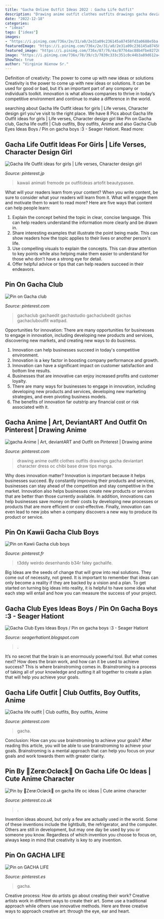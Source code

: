 ```yaml
---
title: "Gacha Online Outfit Ideas 2022 : Gacha Life Outfit"
description: "Drawing anime outfit clothes outfits drawings gacha deviantart character dress oc chibi base draw tips manga"
date: "2022-12-18"
categories:
- "ideas"
tags: ["ideas"]
images:
- "https://i.pinimg.com/736x/2e/31/a0/2e31a09c236145a87458fd3a0688e5ba.jpg"
featuredImage: "https://i.pinimg.com/736x/2e/31/a0/2e31a09c236145a87458fd3a0688e5ba.jpg"
featured_image: "https://i.pinimg.com/736x/87/76/4a/87764ac88b4fbe827201154cb14c91ff.jpg"
image: "https://i.pinimg.com/736x/78/39/c3/7839c333c351c0c44b3a89d612a4ae1f.jpg"
ShowToc: true
author: "Virginie Nienow Sr."
---
```



Definition of creativity: The power to come up with new ideas or solutions
Creativity is the power to come up with new ideas or solutions. It can be used for good or bad, but it’s an important part of any company or individual’s toolkit. innovation is what allows companies to thrive in today’s competitive environment and continue to make a difference in the world.

	

		
searching about Gacha life Outfit ideas for girls | Life verses, Character design girl you've visit to the right place. We have 8 Pics about Gacha life Outfit ideas for girls | Life verses, Character design girl like Pin on Gacha club, Gacha life outfit | Club outfits, Boy outfits, Anime and also Gacha Club Eyes Ideas Boys / Pin on gacha boys :3 - Seager Hationt. Read more:
		
    
## Gacha Life Outfit Ideas For Girls | Life Verses, Character Design Girl

<img loading=lazy src="https://i.pinimg.com/736x/ec/2f/ee/ec2fee3312855f95b346c4b6faa2da12.jpg" onerror="this.onerror=null;this.src='https://tse4.mm.bing.net/th?id=OIP.atCrcAn02qgIEpYaVXlTOAHaEK&amp;pid=15.1';" alt="Gacha life Outfit ideas for girls | Life verses, Character design girl">

_Source: pinterest.jp_

>kawaii animati fremode px outfitideas artofit beautypasee. 

	

What will your readers learn from your content?
When you write content, be sure to consider what your readers will learn from it. What will engage them and motivate them to want to read more? Here are five ways that content can help people learn: 
1. Explain the concept behind the topic in clear, concise language. This can help readers understand the information more clearly and be drawn in.
2. Share interesting examples that illustrate the point being made. This can show readers how the topic applies to their lives or another person's life. 
3. Use compelling visuals to explain the concepts. This can draw attention to key points while also helping make them easier to understand for those who don't have a strong eye for detail. 
4. Offer helpful advice or tips that can help readers succeed in their endeavors.

    
## Pin On Gacha Club

<img loading=lazy src="https://i.pinimg.com/736x/87/76/4a/87764ac88b4fbe827201154cb14c91ff.jpg" onerror="this.onerror=null;this.src='https://tse4.mm.bing.net/th?id=OIP.z-pZ9GibY0W5Dx2gIV0RYgHaHY&amp;pid=15.1';" alt="Pin on Gacha club">

_Source: pinterest.com_

>gachaclub gachaedit gachastudio gachaclubedit gachas gachacluboutfit wattpad. 

	

Opportunities for innovation: There are many opportunities for businesses to engage in innovation, including developing new products and services, discovering new markets, and creating new ways to do business.
1. Innovation can help businesses succeed in today's competitive environment.
2. Innovation is a key factor in boosting company performance and growth.
3. Innovation can have a significant impact on customer satisfaction and bottom line results.
4. Businesses that are innovative can enjoy increased profits and customer loyalty.
5. There are many ways for businesses to engage in innovation, including developing new products and services, developing new marketing strategies, and even pivoting business models.
6. The benefits of innovation far outstrip any financial cost or risk associated with it.

    
## Gacha Anime | Art, DeviantART And Outfit On Pinterest | Drawing Anime

<img loading=lazy src="https://i.pinimg.com/originals/06/83/c5/0683c52b3f51a4e1302a4115427c3287.jpg" onerror="this.onerror=null;this.src='https://tse2.mm.bing.net/th?id=OIP.Nhb7DRS-tdUg50OuJRGTLQHaFr&amp;pid=15.1';" alt="gacha Anime | Art, deviantART and Outfit on Pinterest | Drawing anime">

_Source: pinterest.com_

>drawing anime outfit clothes outfits drawings gacha deviantart character dress oc chibi base draw tips manga. 

	

Why does innovation matter?
Innovation is important because it helps businesses succeed. By constantly improving their products and services, businesses can stay ahead of the competition and stay competitive in the market. Innovation also helps businesses create new products or services that are better than those currently available. In addition, innovations can help businesses save money on their costs by developing new processes or products that are more efficient or cost-effective. Finally, innovation can even lead to new jobs when a company discovers a new way to produce its product or service.

    
## Pin On Kawii Gacha Club Boys

<img loading=lazy src="https://i.pinimg.com/736x/2e/31/a0/2e31a09c236145a87458fd3a0688e5ba.jpg" onerror="this.onerror=null;this.src='https://tse2.mm.bing.net/th?id=OIP.JkMpJAYgivFcw_w0-dwTQgHaIc&amp;pid=15.1';" alt="Pin on Kawii Gacha club boys">

_Source: pinterest.fr_

>t3ddy weirdo desenhando b34r faley gachalife. 

	

Big Ideas are the seeds of change that will grow into real solutions. They come out of necessity, not greed. It is important to remember that ideas can only become a reality if they are backed by a vision and a plan. To get started on turning big ideas into reality, it is helpful to have some idea what each step will entail and how you can measure the success of your project.

    
## Gacha Club Eyes Ideas Boys / Pin On Gacha Boys :3 - Seager Hationt

<img loading=lazy src="https://i.pinimg.com/originals/1f/d7/39/1fd739d093e6efa424ff24a3367eb12a.jpg" onerror="this.onerror=null;this.src='https://tse1.mm.bing.net/th?id=OIP.z9zHd9bJF7CbEgNQyPX_MgHaEQ&amp;pid=15.1';" alt="Gacha Club Eyes Ideas Boys / Pin on gacha boys :3 - Seager Hationt">

_Source: seagerhationt.blogspot.com_

>. 

	

It’s no secret that the brain is an enormously powerful tool. But what comes next? How does the brain work, and how can it be used to achieve success? This is where brainstroming comes in. Brainstroming is a process of taking all of your knowledge and putting it all together to create a plan that will help you achieve your goals.

    
## Gacha Life Outfit | Club Outfits, Boy Outfits, Anime

<img loading=lazy src="https://i.pinimg.com/736x/45/7e/34/457e34ee4d72f7b97608952dea6bd7d9.jpg" onerror="this.onerror=null;this.src='https://tse3.mm.bing.net/th?id=OIP.KJcCE-u1wTLDWfATvEXmVgHaEp&amp;pid=15.1';" alt="Gacha life outfit | Club outfits, Boy outfits, Anime">

_Source: pinterest.com_

>gacha. 

	

Conclusion: How can you use brainstroming to achieve your goals?
After reading this article, you will be able to use brainstroming to achieve your goals. Brainstroming is a mental approach that can help you focus on your goals and work towards them with greater clarity.

    
## Pin By 🤍Zerø:Ocløck🖤 On Gacha Life Oc Ideas | Cute Anime Character

<img loading=lazy src="https://i.pinimg.com/736x/78/39/c3/7839c333c351c0c44b3a89d612a4ae1f.jpg" onerror="this.onerror=null;this.src='https://tse4.mm.bing.net/th?id=OIP.Mya5AyEYn5txsyLEiqNWwQAAAA&amp;pid=15.1';" alt="Pin by 🤍Zerø:Ocløck🖤 on gacha life oc ideas | Cute anime character">

_Source: pinterest.co.uk_

>. 

	

Invention ideas abound, but only a few are actually used in the world. Some of these inventions include the lightbulb, the refrigerator, and the computer. Others are still in development, but may one day be used by you or someone you know. Regardless of which invention you choose to focus on, always keep in mind that creativity is key to any invention.

    
## Pin On GACHA LIFE

<img loading=lazy src="https://i.pinimg.com/736x/c9/27/06/c92706d6a90e81403f2b807b1f37da74.jpg" onerror="this.onerror=null;this.src='https://tse3.mm.bing.net/th?id=OIP.3FDfVx2Hw5MgVAjmNDB81gHaKd&amp;pid=15.1';" alt="Pin on GACHA LIFE">

_Source: pinterest.es_

>gacha. 

	

Creative process: How do artists go about creating their work?
Creative artists work in different ways to create their art. Some use a traditional approach while others use innovative methods. Here are three creative ways to approach creative art: through the eye, ear and heart.

